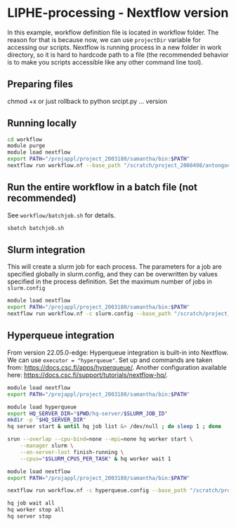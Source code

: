 # LIPHE-processing - Nextflow version

In this example, workflow definition file is located in workflow folder. The reason for that is because now, we can use `projectDir` variable for accessing our scripts. Nextflow is running process in a new folder in work directory, so it is hard to hardcode path to a file (the recommended behavior is to make you scripts accessible like any other command line tool).

## Preparing files
chmod +x or just rollback to python srcipt.py ... version

## Running locally
```bash
cd workflow
module purge
module load nextflow
export PATH="/projappl/project_2003180/samantha/bin:$PATH"
nextflow run workflow.nf --base_path "/scratch/project_2008498/antongoo/fgi/nextflow"
```

## Run the entire workflow in a batch file (not recommended)
See `workflow/batchjob.sh` for details.
```bash
sbatch batchjob.sh
```

## Slurm integration
This will create a slurm job for each process. The parameters for a job are specified globally in slurm.config, and they can be overwritten by values specified in the process definition. Set the maximum number of jobs in `slurm.config` 
```bash
module load nextflow
export PATH="/projappl/project_2003180/samantha/bin:$PATH"
nextflow run workflow.nf -c slurm.config --base_path "/scratch/project_2008498/antongoo/fgi/nextflow_many_files" 
```

## Hyperqueue integration
From version 22.05.0-edge: Hyperqueue integration is built-in into Nextflow. We can use `executor = "hyperqueue"`. 
Set up and commands are taken from: https://docs.csc.fi/apps/hyperqueue/. Another configuration available here: https://docs.csc.fi/support/tutorials/nextflow-hq/.
```bash
module load nextflow
export PATH="/projappl/project_2003180/samantha/bin:$PATH"

module load hyperqueue
export HQ_SERVER_DIR="$PWD/hq-server/$SLURM_JOB_ID"
mkdir -p "$HQ_SERVER_DIR"
hq server start & until hq job list &> /dev/null ; do sleep 1 ; done

srun --overlap --cpu-bind=none --mpi=none hq worker start \
    --manager slurm \
    --on-server-lost finish-running \
    --cpus="$SLURM_CPUS_PER_TASK" & hq worker wait 1

module load nextflow
export PATH="/projappl/project_2003180/samantha/bin:$PATH"

nextflow run workflow.nf -c hyperqueue.config --base_path "/scratch/project_2008498/antongoo/fgi/nextflow_many_files" 

hq job wait all
hq worker stop all
hq server stop
```


